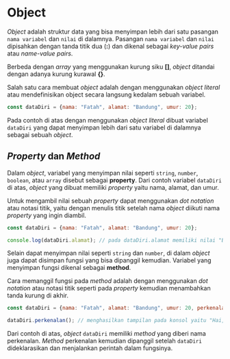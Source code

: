 # Object

_Object_ adalah struktur data yang bisa menyimpan lebih dari satu pasangan `nama variabel` dan `nilai` di dalamnya. Pasangan `nama variabel` dan `nilai` dipisahkan dengan tanda titik dua (**:**) dan dikenal sebagai _key-value pairs_ atau _name-value pairs_.

Berbeda dengan _array_ yang menggunakan kurung siku **[]**, _object_ ditandai dengan adanya kurung kurawal **{}**.

Salah satu cara membuat _object_ adalah dengan menggunakan _object literal_ atau mendefinisikan object secara langsung kedalam sebuah variabel.

```javascript
const dataDiri = {nama: "Fatah", alamat: "Bandung", umur: 20};
```
Pada contoh di atas dengan menggunakan _object literal_ dibuat variabel `dataDiri` yang dapat menyimpan lebih dari satu variabel di dalamnya sebagai sebuah _object_.

## _Property_ dan _Method_

Dalam _object_, variabel yang menyimpan nilai seperti `string`, `number`, `boolean`, atau `array` disebut sebagai **property**. Dari contoh variabel `dataDiri` di atas, _object_ yang dibuat memiliki _property_ yaitu nama, alamat, dan umur.

Untuk mengambil nilai sebuah _property_ dapat menggunakan _dot notation_ atau notasi titik, yaitu dengan menulis titik setelah nama _object_ diikuti nama _property_ yang ingin diambil.

```javascript
const dataDiri = {nama: "Fatah", alamat: "Bandung", umur: 20};

console.log(dataDiri.alamat); // pada dataDiri.alamat memiliki nilai "Bandung"
```

Selain dapat menyimpan nilai seperti `string` dan `number`, di dalam _object_ juga dapat disimpan fungsi yang bisa dipanggil kemudian. Variabel yang menyimpan fungsi dikenal sebagai **method**.

Cara memanggil fungsi pada _method_ adalah dengan menggunakan _dot notation_ atau notasi titik seperti pada _property_ kemudian menambahkan tanda kurung di akhir.

```javascript
const dataDiri = {nama: "Fatah", alamat: "Bandung", umur: 20, perkenalan: function(){console.log("Hai, nama saya Fatah")}};

dataDiri.perkenalan(); // menghasilkan tampilan pada konsol yaitu "Hai, nama saya Fatah"
```
Dari contoh di atas, _object_ `dataDiri` memiliki _method_ yang diberi nama perkenalan. _Method_ perkenalan kemudian dipanggil setelah `dataDiri` dideklarasikan dan menjalankan perintah dalam fungsinya.